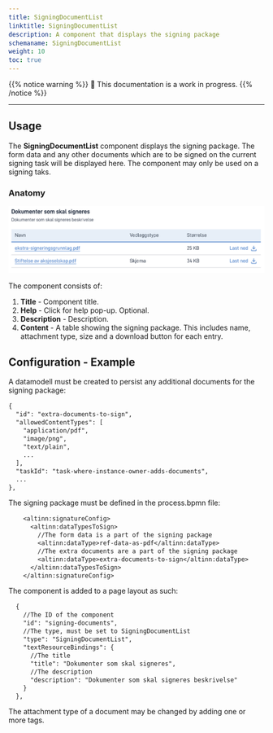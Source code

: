 ```yaml
---
title: SigningDocumentList
linktitle: SigningDocumentList
description: A component that displays the signing package
schemaname: SigningDocumentList 
weight: 10 
toc: true
---
```


{{% notice warning %}}
🚧 This documentation is a work in progress.
{{% /notice %}}

---

## Usage

The **SigningDocumentList** component displays the signing package. The form data and any other documents which are to be
signed on the current signing task will be displayed here. The component may only be used on a signing taks.

### Anatomy

![SigningDocumentList anatomy](signingdocumentlist-anatomy.png "SigningDocumentList")

The component consists of:

1. **Title** - Component title.
2. **Help** - Click for help pop-up. Optional.
3. **Description** - Description.
4. **Content** - A table showing the signing package. This includes name, attachment type, size and a download button for each entry.

## Configuration - Example

A datamodell must be created to persist any additional documents for the signing package:

    {
      "id": "extra-documents-to-sign",
      "allowedContentTypes": [
        "application/pdf",
        "image/png",
        "text/plain",
        ...
      ],
      "taskId": "task-where-instance-owner-adds-documents",
      ...  
    },

The signing package must be defined in the process.bpmn file:

        <altinn:signatureConfig>
          <altinn:dataTypesToSign>
            //The form data is a part of the signing package
            <altinn:dataType>ref-data-as-pdf</altinn:dataType>
            //The extra documents are a part of the signing package
            <altinn:dataType>extra-documents-to-sign</altinn:dataType>
          </altinn:dataTypesToSign>
        </altinn:signatureConfig>

The component is added to a page layout as such:

      {
        //The ID of the component
        "id": "signing-documents",
        //The type, must be set to SigningDocumentList
        "type": "SigningDocumentList",
        "textResourceBindings": {
          //The title
          "title": "Dokumenter som skal signeres",
          //The description
          "description": "Dokumenter som skal signeres beskrivelse"
        }
      },

The attachment type of a document may be changed by adding one or more tags.